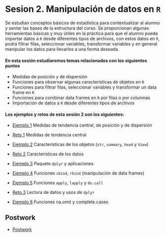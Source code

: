 # Sesion 2. Manipulación de datos en `R`

Se estudian conceptos básicos de estadística para contextualizar al alumno y sentar las bases de la estructura del curso. Se proporcionan algunas herramientas básicas y muy útiles en la práctica para que el alumno pueda importar datos a `R` desde diferentes tipos de archivos, con estos datos en `R`, podrá filtrar filas, seleccionar variables, transformar variables y en general manipular los datos para llevarlos a una forma deseada.

#### En esta sesión estudiaremos temas relacionados con los siguientes puntos

- Medidas de posición y de dispersión
- Funciones para observar algunas características de objetos en `R`
- Funciones para filtrar filas, seleccionar variables y transformar un data frame en `R`
- Funciones para combinar data frames en `R` por filas o por columnas
- Importación de datos a `R` desde diferentes tipos de archivos

#### Los ejemplos y retos de esta sesión 2 son los siguientes:

- [Ejemplo 1](https://github.com/beduExpert/Programacion-con-R-Santander/tree/master/Sesion-02/Ejemplo-01) Medidas de tendencia central, de posición y de dispersión
- [Reto 1](https://github.com/beduExpert/Programacion-con-R-Santander/tree/master/Sesion-02/Reto-01) Medidas de tendencia central

- [Ejemplo 2](https://github.com/beduExpert/Programacion-con-R-Santander/tree/master/Sesion-02/Ejemplo-02) Características de los objetos (`str`, `summary`, `head` y `View`)
- [Reto 2](https://github.com/beduExpert/Programacion-con-R-Santander/tree/master/Sesion-02/Reto-02) Características de los datos

- [Ejemplo 3](https://github.com/beduExpert/Programacion-con-R-Santander/tree/master/Sesion-02/Ejemplo-03) Paquete `dplyr` y aplicaciones
- [Ejemplo 4](https://github.com/beduExpert/Programacion-con-R-Santander/tree/master/Sesion-02/Ejemplo-04) Funciones `cbind`, `rbind` (manipulación de data frames)
- [Ejemplo 5](https://github.com/beduExpert/Programacion-con-R-Santander/tree/master/Sesion-02/Ejemplo-05) Funciones `apply`, `lapply` y `do.call`
- [Reto 3](https://github.com/beduExpert/Programacion-con-R-Santander/tree/master/Sesion-02/Reto-03) Lectura de datos y usos de `dplyr`
- [Ejemplo 6](https://github.com/beduExpert/Programacion-con-R-2021/tree/main/Sesion-02/Ejemplo-07) Funciones na.omit y complete.cases

## Postwork

- [Postwork](https://github.com/beduExpert/Programacion-con-R-Santander/tree/master/Sesion-02/Postwork)
